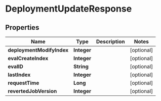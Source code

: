 

# DeploymentUpdateResponse


## Properties

Name | Type | Description | Notes
------------ | ------------- | ------------- | -------------
**deploymentModifyIndex** | **Integer** |  |  [optional]
**evalCreateIndex** | **Integer** |  |  [optional]
**evalID** | **String** |  |  [optional]
**lastIndex** | **Integer** |  |  [optional]
**requestTime** | **Long** |  |  [optional]
**revertedJobVersion** | **Integer** |  |  [optional]



